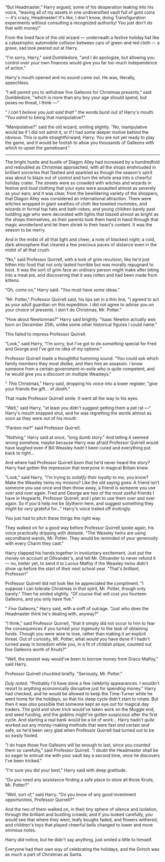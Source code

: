 "But Headmaster," Harry argued, some of his desperation leaking into his
voice, "leaving all of my assets in one undiversified vault full of gold
coins — it's crazy, Headmaster! It's like, I don't know, doing
Transfiguration experiments without consulting a recognized authority!
You just don't do that with money!"

From the lined face of the old wizard — underneath a festive holiday hat
like a catastrophic automobile collision between cars of green and red
cloth — a grave, sad look peered out at Harry.

"I'm sorry, Harry," said Dumbledore, "and I do apologize, but allowing
you control over your own finances would give you far too much
independence of action."

Harry's mouth opened and no sound came out. He was, literally,
speechless.

"I will permit you to withdraw five Galleons for Christmas presents,"
said Dumbledore, "which is more than any boy your age should spend, but
poses no threat, I think —"

" *I can't believe you just said that!* " the words burst out of Harry's
mouth. "You *admit* to being that manipulative?"

"Manipulative?" said the old wizard, smiling slightly. "No, manipulative
would be if I did *not* admit it, or if I had some deeper motive behind
the obvious. This is quite straightforward, Harry. You are not yet ready
to play the game, and it would be foolish to allow you thousands of
Galleons with which to upset the gameboard."

* * * * *

The bright hustle and bustle of Diagon Alley had increased by a
hundredfold and redoubled as Christmas approached, with all the shops
enshrouded in brilliant sorceries that flashed and sparkled as though
the season's spirit was about to blaze out of control and turn the whole
area into a cheerful holiday crater. The streets were so crowded with
witches and wizards in festive and *loud* clothing that your eyes were
assaulted almost as severely as your ears; and it was clear, from the
bewildering variety of the shoppers, that Diagon Alley was considered an
international attraction. There were witches wrapped in giant swathes of
cloth like toweled mummies, and wizards in formal top hats and
bath-robes, and young children barely past toddling age who were
decorated with lights that blazed almost as bright as the shops
themselves, as their parents took them hand in hand through that magic
wonderland and let them shriek to their heart's content. It was the
season to be merry.

And in the midst of all that light and cheer, a note of blackest night;
a cold, dark atmosphere that cleared a few precious paces of distance
even in the midst of all that crush.

"No," said Professor Quirrell, with a look of grim revulsion, like he'd
just bitten into food that not only tasted horrible but was morally
repugnant to boot. It was the sort of grim face an ordinary person might
make after biting into a meat pie, and discovering that it was rotten
and had been made from kittens.

"Oh, come *on*," Harry said. "You must have *some* ideas."

"Mr. Potter," Professor Quirrell said, his lips set in a thin line, "I
agreed to act as your adult guardian on this expedition. I did not agree
to advise you on your choice of presents. I don't do Christmas, Mr.
Potter."

"How about Newtonmas?" Harry said brightly. "Isaac Newton actually *was*
born on December 25th, unlike some other historical figures I could
name."

This failed to impress Professor Quirrell.

"Look," said Harry, "I'm sorry, but I've got to do *something* special
for Fred and George and I've got no idea of my options."

Professor Quirrell made a thoughtful humming sound. "You could ask which
family members they most dislike, and then hire an assassin. I know
someone from a certain government-in-exile who is quite competent, and
he would give you a discount on multiple Weasleys."

" *This* Christmas," Harry said, dropping his voice into a lower
register, "give your friends the gift... of *death*."

That made Professor Quirrell smile. It went all the way to his eyes.

"Well," said Harry, "at least you didn't suggest getting them a pet rat
—" Harry's mouth snapped shut, and he was regretting the words almost as
soon as they were out of his mouth.

"Pardon me?" said Professor Quirrell.

"Nothing," Harry said at once, "long dumb story." And telling it seemed
wrong somehow, maybe because Harry was afraid Professor Quirrell would
have laughed even if Bill Weasley *hadn't* been cured and everything put
back to right...

And where had Professor Quirrell *been* that he'd never heard the story?
Harry had gotten the impression that everyone in magical Britain knew.

"Look," said Harry, "I'm trying to *solidify their loyalty to me,* you
know? Make the Weasley twins my minions? Like the old saying goes: A
friend isn't someone you use once and then throw away, a friend is
someone you use over and over again. Fred and George are two of the most
useful friends I have in Hogwarts, Professor Quirrell, and I plan to use
them over and over again. So if you'd help me be Slytherin here, and
suggest something they might be *very* grateful for..." Harry's voice
trailed off invitingly.

You just had to pitch these things the right way.

They walked on for a good way before Professor Quirrell spoke again, his
voice practically dripping with distaste. "The Weasley twins are using
secondhand wands, Mr. Potter. They would be reminded of your generosity
with every Charm they cast."

Harry clapped his hands together in involuntary excitement. Just put the
money on account at Ollivander's, and tell Mr. Ollivander to never
refund it — no, better yet, to send it to Lucius Malfoy if the Weasley
twins didn't show up before the start of their next school year. "That's
*brilliant*, Professor!"

Professor Quirrell did not look like he appreciated the compliment. "I
suppose I can tolerate Christmas in *that* spirit, Mr. Potter, though
only barely." Then he smiled slightly. "Of course that will cost you
fourteen Galleons, and you only have five."

" *Five* Galleons," Harry said, with a sniff of outrage. "Just who does
the Headmaster think he's dealing with, anyway?"

"I think," said Professor Quirrell, "that it simply did not occur to him
to fear the consequences if you turned your ingenuity to the task of
obtaining funds. Though you were wise to lose, rather than making it an
explicit threat. Out of curiosity, Mr. Potter, what *would* you have
done if I hadn't turned away in boredom while you, in a fit of childish
pique, counted out five Galleons worth of Knuts?"

"Well, the easiest way would've been to borrow money from Draco Malfoy,"
said Harry.

Professor Quirrell chuckled briefly. "Seriously, Mr. Potter."

*Duly noted.* "Probably I'd have done a few celebrity appearances. I
wouldn't resort to anything economically disruptive just for spending
money." Harry had checked, and he *would* be allowed to keep the
Time-Turner while he went home for the holidays, so that his sleep cycle
didn't start to rotate. But then it was *also* possible that someone
kept an eye out for magical day traders. The gold and silver trick
would've taken work on the Muggle end, and seed funding, and the goblins
might've gotten suspicious after the first cycle. And starting a real
bank would be a *lot* of work... Harry hadn't *quite* worked out any
money-making methods that were fast *and* certain *and* safe, so he'd
been very glad when Professor Quirrell had turned out to be so easily
fooled.

"I do hope those five Galleons will be enough to last, since you counted
them so carefully," said Professor Quirrell. "I doubt the Headmaster
shall be so eager to entrust me with your vault key a second time, once
he discovers I've been tricked."

"I'm sure you did your best," Harry said with deep gratitude.

"Do you need any assistance finding a safe place to store all those
Knuts, Mr. Potter?"

"Well, sort of," said Harry. "Do you know of any good investment
opportunities, Professor Quirrell?"

And the two of them walked on, in their tiny sphere of silence and
isolation, through the brilliant and bustling crowds; and if you looked
carefully, you would see that where they went, leafy boughs faded, and
flowers withered, and children's toys that played cheerful bells changed
to lower and more ominous notes.

Harry *did* notice, but he didn't say anything, just smiled a little to
himself.

Everyone had their own way of celebrating the holidays, and the Grinch
was as much a part of Christmas as Santa.
